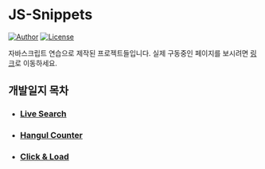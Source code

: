 # JS-Snippets

[![Author](https://img.shields.io/badge/author-hwhang0917-green?style=flat)](https://github.com/hwhang0917/js-snippets)
[![License](https://img.shields.io/github/license/hwhang0917/js-snippets)](https://github.com/hwhang0917/js-snippets/blob/master/LICENSE)

자바스크립트 연습으로 제작된 프로젝트들입니다. 실제 구동중인 페이지를 보시려면 [링크](https://hwhang0917.github.io/js-snippets/)로 이동하세요.

## 개발일지 목차

- ### [Live Search](./pages/info.md#p1)
- ### [Hangul Counter](./pages/info.md#p2)
- ### [Click & Load](./pages/info.md#p3)
